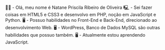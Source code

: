 👧🏻 - Olá, meu nome é Natane Priscila Ribeiro de Oliveira
🖳  - Sei fazer coisas em HTML5 e CSS3 e desenvolvo em PHP, noção em JavaScript e Python.
🖥️ - Possuo habilidades no Front-End e Back-End, direcionado ao desenvolvimento Web.
🖥️ - WordPress, Banco de Dados MySQL são outras habilidades que possuo também.
🖥️ - Atualmente estou aprendendo JavaScript.



